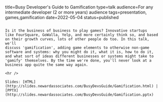 title=Busy Developer's Guide to Gamification
type=talk
audience=For any intermediate developer (2 or more years) audience
tags=presentation, games,gamification
date=2022-05-04
status=published
~~~~~~

Is it the business of business to play games? Innovative startups 
like FourSquare, GoWalla, Yelp, and more certainly think so, and based 
on their growth curves, lots of other people do too. In this talk, we'll 
discuss 'gamification', adding game elements to otherwise non-game 
software and systems: why you might do it, what it is, how to do it, 
and what sort of ideas different businesses or systems might take to 
'gamify' themselves. By the time we're done, you'll never look at a 
business app quite the same way again.
    
<hr />

Slides: [HTML](http://slides.newardassociates.com/BusyDevsGuide/Gamification.html) | [PPTX](http://slides.newardassociates.com/BusyDevsGuide/Gamification.pptx)
